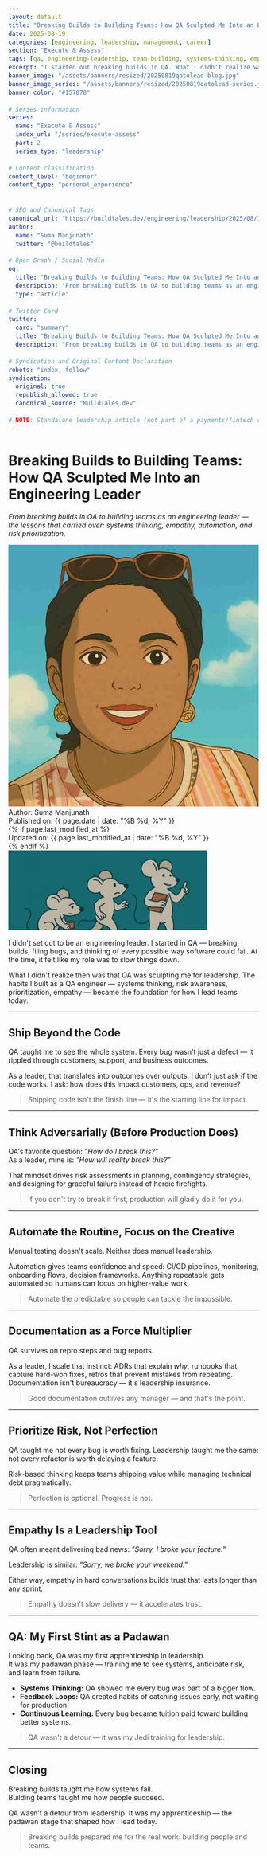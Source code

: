 ```yaml
---
layout: default
title: "Breaking Builds to Building Teams: How QA Sculpted Me Into an Engineering Leader"
date: 2025-08-19
categories: [engineering, leadership, management, career]
section: "Execute & Assess"
tags: [qa, engineering-leadership, team-building, systems-thinking, empathy, documentation]
excerpt: "I started out breaking builds in QA. What I didn't realize was that QA was secretly sculpting me into an engineering leader — teaching me systems thinking, empathy, and risk-based decision making."
banner_image: "/assets/banners/resized/20250819qatolead-blog.jpg"
banner_image_series: "/assets/banners/resized/20250819qatolead-series.jpg"
banner_color: "#157878"

# Series information
series:
  name: "Execute & Assess"
  index_url: "/series/execute-assess"
  part: 2
  series_type: "leadership"
  
# Content classification
content_level: "beginner"
content_type: "personal_experience"


# SEO and Canonical Tags
canonical_url: "https://buildtales.dev/engineering/leadership/2025/08/19/breaking-builds-to-building-teams.html"
author:
  name: "Suma Manjunath"
  twitter: "@buildtales"
  
# Open Graph / Social Media
og:
  title: "Breaking Builds to Building Teams: How QA Sculpted Me Into an Engineering Leader"
  description: "From breaking builds in QA to building teams as an engineering leader — the lessons that carried over: systems thinking, empathy, automation, and risk prioritization."
  type: "article"
  
# Twitter Card
twitter:
  card: "summary"
  title: "Breaking Builds to Building Teams: How QA Sculpted Me Into an Engineering Leader"
  description: "From breaking builds in QA to building teams as an engineering leader — the lessons that carried over: systems thinking, empathy, automation, and risk prioritization."

# Syndication and Original Content Declaration
robots: "index, follow"
syndication:
  original: true
  republish_allowed: true
  canonical_source: "BuildTales.dev"

# NOTE: Standalone leadership article (not part of a payments/fintech series)
---
```


# Breaking Builds to Building Teams: How QA Sculpted Me Into an Engineering Leader
*From breaking builds in QA to building teams as an engineering leader — the lessons that carried over: systems thinking, empathy, automation, and risk prioritization.*

<div class="personal-branding">
  <img src="/assets/images/ghibli-avatar.jpg" alt="Suma Manjunath" class="ghibli-avatar">
  <div class="author-info">
    <div class="author-name">Author: Suma Manjunath</div>
    <div class="publish-date">Published on: {{ page.date | date: "%B %d, %Y" }}</div>
    {% if page.last_modified_at %}
    <div class="update-date">Updated on: {{ page.last_modified_at | date: "%B %d, %Y" }}</div>
    {% endif %}
  </div>
</div>

<img src="/assets/banners/resized/20250819qatolead-blog.jpg" alt="Breaking Builds to Building Teams" class="article-header-image">

I didn't set out to be an engineering leader. I started in QA — breaking builds, filing bugs, and thinking of every possible way software could fail. At the time, it felt like my role was to slow things down.

What I didn't realize then was that QA was sculpting me for leadership. The habits I built as a QA engineer — systems thinking, risk awareness, prioritization, empathy — became the foundation for how I lead teams today.

---

## Ship Beyond the Code

QA taught me to see the whole system. Every bug wasn't just a defect — it rippled through customers, support, and business outcomes.

As a leader, that translates into outcomes over outputs. I don't just ask if the code works. I ask: how does this impact customers, ops, and revenue?

> Shipping code isn't the finish line — it's the starting line for impact.

---

## Think Adversarially (Before Production Does)

QA's favorite question: *"How do I break this?"*  
As a leader, mine is: *"How will reality break this?"*

That mindset drives risk assessments in planning, contingency strategies, and designing for graceful failure instead of heroic firefights.

> If you don't try to break it first, production will gladly do it for you.

---

## Automate the Routine, Focus on the Creative

Manual testing doesn't scale. Neither does manual leadership.

Automation gives teams confidence and speed: CI/CD pipelines, monitoring, onboarding flows, decision frameworks. Anything repeatable gets automated so humans can focus on higher-value work.

> Automate the predictable so people can tackle the impossible.

---

## Documentation as a Force Multiplier

QA survives on repro steps and bug reports.

As a leader, I scale that instinct: ADRs that explain *why*, runbooks that capture hard-won fixes, retros that prevent mistakes from repeating. Documentation isn't bureaucracy — it's leadership insurance.

> Good documentation outlives any manager — and that's the point.

---

## Prioritize Risk, Not Perfection

QA taught me not every bug is worth fixing. Leadership taught me the same: not every refactor is worth delaying a feature.

Risk-based thinking keeps teams shipping value while managing technical debt pragmatically.

> Perfection is optional. Progress is not.

---

## Empathy Is a Leadership Tool

QA often meant delivering bad news: *"Sorry, I broke your feature."*  

Leadership is similar: *"Sorry, we broke your weekend."*  

Either way, empathy in hard conversations builds trust that lasts longer than any sprint.

> Empathy doesn't slow delivery — it accelerates trust.

---

## QA: My First Stint as a Padawan

Looking back, QA was my first apprenticeship in leadership.  
It was my padawan phase — training me to see systems, anticipate risk, and learn from failure.

- **Systems Thinking:** QA showed me every bug was part of a bigger flow.  
- **Feedback Loops:** QA created habits of catching issues early, not waiting for production.  
- **Continuous Learning:** Every bug became tuition paid toward building better systems.  

> QA wasn't a detour — it was my Jedi training for leadership.

---

## Closing

Breaking builds taught me how systems fail.  
Building teams taught me how people succeed.  

QA wasn't a detour from leadership. It was my apprenticeship — the padawan stage that shaped how I lead today.

> Breaking builds prepared me for the real work: building people and teams.
